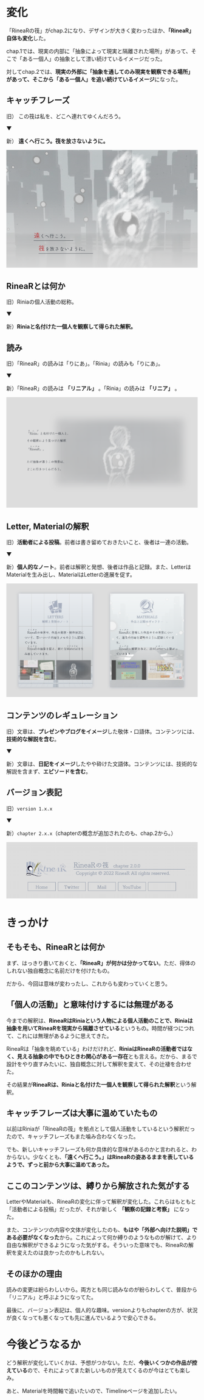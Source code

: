 # 変化

「RineaRの筏」がchap.2になり、デザインが大きく変わったほか、**「RineaR」自体も変化**した。

chap.1では、現実の内部に「抽象によって現実と隔離された場所」があって、そこで「ある一個人」の抽象として漂い続けているイメージだった。

対してchap.2では、**現実の外部に「抽象を通してのみ現実を観察できる場所」があって、そこから「ある一個人」を追い続けているイメージ**になった。



## キャッチフレーズ

旧） この筏は私を、どこへ連れてゆくんだろう。

▼

新） **遠くへ行こう。筏を放さないように。**

![コンセプトアート](s1.png)



## RineaRとは何か

旧）Riniaの個人活動の総称。

▼

新）**Riniaと名付けた一個人を観察して得られた解釈。**



## 読み

旧）「RineaR」の読みは「りにあ」。「Rinia」の読みも「りにあ」。

▼

新）「RineaR」の読みは **「リニアル」** 。「Rinia」の読みは **「リニア」** 。

![メッセージ](s2.png)



## Letter, Materialの解釈

旧）**活動者による投稿**。前者は書き留めておきたいこと、後者は一連の活動。

▼

新）**個人的なノート**。前者は解釈と発想、後者は作品と記録。また、LetterはMaterialを生み出し、MaterialはLetterの進展を促す。

![メニュー](s3.png)



## コンテンツのレギュレーション

旧）文章は、**プレゼンやブログをイメージ**した敬体・口語体。コンテンツには、**技術的な解説を含む**。

▼

新）文章は、**日記をイメージ**したやや砕けた文語体。コンテンツには、技術的な解説を含まず、**エピソードを含む**。



## バージョン表記

旧）`version 1.x.x`

▼

新）`chapter 2.x.x`（chapterの概念が追加されたのも、chap.2から。）



![フッター](s4.png)



# きっかけ



## そもそも、RineaRとは何か

まず、はっきり書いておくと、**「RineaR」が何かは分かってない**。ただ、得体のしれない独自概念に名前だけを付けたもの。

だから、今回は意味が変わったし、これからも変わっていくと思う。



## 「個人の活動」と意味付けするには無理がある

今までの解釈は、**RineaRはRiniaという人物による個人活動のことで、Riniaは抽象を用いてRineaRを現実から隔離させている**というもの。時間が経つにつれて、これには無理があるように思えてきた。

RineaRは「抽象を眺めている」わけだけれど、**RiniaはRineaRの活動者ではなく、見える抽象の中でもひときわ関心がある一存在**とも言える。だから、まるで設計をやり直すみたいに、独自概念に対して解釈を変えて、その辻褄を合わせた。

その結果が**RineaRは、Riniaと名付けた一個人を観察して得られた解釈**という解釈。



## キャッチフレーズは大事に温めていたもの

以前はRiniaが「RineaRの筏」を拠点として個人活動をしているという解釈だったので、キャッチフレーズもまた噛み合わなくなった。

でも、新しいキャッチフレーズも何か具体的な意味があるのかと言われると、わからない。少なくとも、**「遠くへ行こう。」はRineaRの姿あるままを表しているようで、ずっと前から大事に温めてあった。**



## ここのコンテンツは、縛りから解放された気がする

LetterやMaterialも、RineaRの変化に伴って解釈が変化した。これらはもともと「活動者による投稿」だったが、それが新しく **「観察の記録と考察」** になった。

また、コンテンツの内容や文体が変化したのも、**もはや「外部へ向けた説明」である必要がなくなった**から。これによって何か縛りのようなものが解けて、より自由な解釈ができるようになった気がする。そういった意味でも、RineaRの解釈を変えたのは良かったのかもしれない。



## そのほかの理由

読みの変更は紛らわしいから。両方とも同じ読みなのが紛らわしくて、普段から「リニアル」と呼ぶようになってた。

最後に、バージョン表記は、個人的な趣味。versionよりもchapterの方が、状況が良くなっても悪くなっても先に進んでいるようで安心できる。



# 今後どうなるか

どう解釈が変化していくかは、予想がつかない。ただ、**今後いくつかの作品が控えている**ので、それによってまた新しいものが見えてくるのが今はとても楽しみ。

あと、Materialを時間軸で追いたいので、Timelineページを追加したい。